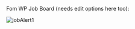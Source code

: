 Fom WP Job Board (needs edit options here too):

![jobAlert1](../../../../public/images/jobAlert1.png)



##### 
